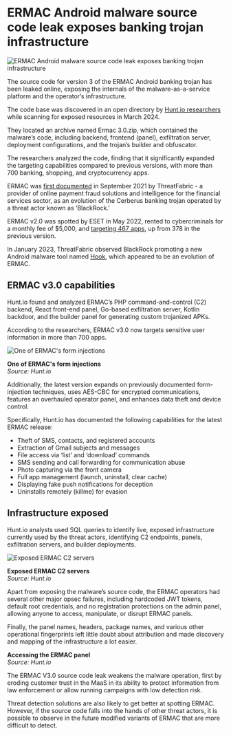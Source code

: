 # ERMAC Android malware source code leak exposes banking trojan infrastructure

![ERMAC Android malware source code leak exposes banking trojan infrastructure](https://www.bleepstatic.com/content/hl-images/2024/05/03/Android-3.jpg)

The source code for version 3 of the ERMAC Android banking trojan has been leaked online, exposing the internals of the malware-as-a-service platform and the operator’s infrastructure.

The code base was discovered in an open directory by [Hunt.io researchers](https://hunt.io/blog/ermac-v3-banking-trojan-source-code-leak) while scanning for exposed resources in March 2024.

They located an archive named Ermac 3.0.zip, which contained the malware’s code, including backend, frontend (panel), exfiltration server, deployment configurations, and the trojan’s builder and obfuscator.

The researchers analyzed the code, finding that it significantly expanded the targeting capabilities compared to previous versions, with more than 700 banking, shopping, and cryptocurrency apps.

ERMAC was [first documented](https://www.threatfabric.com/blogs/ermac-another-cerberus-reborn) in September 2021 by ThreatFabric - a provider of online payment fraud solutions and intelligence for the financial services sector, as an evolution of the Cerberus banking trojan operated by a threat actor known as ‘BlackRock.’

ERMAC v2.0 was spotted by ESET in May 2022, rented to cybercriminals for a monthly fee of $5,000, and [targeting 467 apps](https://www.bleepingcomputer.com/news/security/new-ermac-20-android-malware-steals-accounts-wallets-from-467-apps/), up from 378 in the previous version.

In January 2023, ThreatFabric observed BlackRock promoting a new Android malware tool named [Hook](https://www.bleepingcomputer.com/news/security/new-hook-android-malware-lets-hackers-remotely-control-your-phone/), which appeared to be an evolution of ERMAC.

## ERMAC v3.0 capabilities

Hunt.io found and analyzed ERMAC’s PHP command-and-control (C2) backend, React front-end panel, Go-based exfiltration server, Kotlin backdoor, and the builder panel for generating custom trojanized APKs.

According to the researchers, ERMAC v3.0 now targets sensitive user information in more than 700 apps.

![One of ERMAC's form injections](https://www.bleepstatic.com/images/news/u/1220909/2025/August/inject.jpg)

**One of ERMAC's form injections**  
_Source: Hunt.io_

Additionally, the latest version expands on previously documented form-injection techniques, uses AES-CBC for encrypted communications, features an overhauled operator panel, and enhances data theft and device control.

Specifically, Hunt.io has documented the following capabilities for the latest ERMAC release:

* Theft of SMS, contacts, and registered accounts
* Extraction of Gmail subjects and messages
* File access via ‘list’ and ‘download’ commands
* SMS sending and call forwarding for communication abuse
* Photo capturing via the front camera
* Full app management (launch, uninstall, clear cache)
* Displaying fake push notifications for deception
* Uninstalls remotely (killme) for evasion

## Infrastructure exposed

Hunt.io analysts used SQL queries to identify live, exposed infrastructure currently used by the threat actors, identifying C2 endpoints, panels, exfiltration servers, and builder deployments.

![Exposed ERMAC C2 servers](https://www.bleepstatic.com/images/news/u/1220909/2025/August/c2-servers.jpg)

**Exposed ERMAC C2 servers**  
_Source: Hunt.io_

Apart from exposing the malware’s source code, the ERMAC operators had several other major opsec failures, including hardcoded JWT tokens, default root credentials, and no registration protections on the admin panel, allowing anyone to access, manipulate, or disrupt ERMAC panels.

Finally, the panel names, headers, package names, and various other operational fingerprints left little doubt about attribution and made discovery and mapping of the infrastructure a lot easier.

**Accessing the ERMAC panel**  
_Source: Hunt.io_

The ERMAC V3.0 source code leak weakens the malware operation, first by eroding customer trust in the MaaS in its ability to protect information from law enforcement or allow running campaigns with low detection risk.

Threat detection solutions are also likely to get better at spotting ERMAC. However, if the source code falls into the hands of other threat actors, it is possible to observe in the future modified variants of ERMAC that are more difficult to detect.